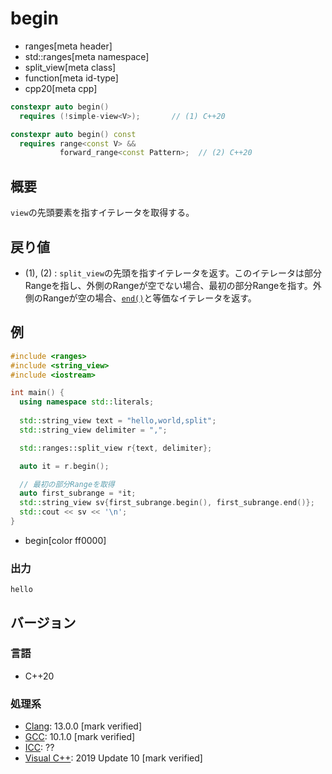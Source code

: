 # begin
* ranges[meta header]
* std::ranges[meta namespace]
* split_view[meta class]
* function[meta id-type]
* cpp20[meta cpp]

```cpp
constexpr auto begin()
  requires (!simple-view<V>);       // (1) C++20

constexpr auto begin() const
  requires range<const V> &&
           forward_range<const Pattern>;  // (2) C++20
```

## 概要

`view`の先頭要素を指すイテレータを取得する。

## 戻り値
- (1), (2) : `split_view`の先頭を指すイテレータを返す。このイテレータは部分Rangeを指し、外側のRangeが空でない場合、最初の部分Rangeを指す。外側のRangeが空の場合、[`end()`](end.md)と等価なイテレータを返す。

## 例

```cpp example
#include <ranges>
#include <string_view>
#include <iostream>

int main() {
  using namespace std::literals;
  
  std::string_view text = "hello,world,split";
  std::string_view delimiter = ",";

  std::ranges::split_view r{text, delimiter};

  auto it = r.begin();

  // 最初の部分Rangeを取得
  auto first_subrange = *it;
  std::string_view sv{first_subrange.begin(), first_subrange.end()};
  std::cout << sv << '\n';
}
```
* begin[color ff0000]

### 出力

```
hello
```

## バージョン
### 言語
- C++20

### 処理系
- [Clang](/implementation.md#clang): 13.0.0 [mark verified]
- [GCC](/implementation.md#gcc): 10.1.0 [mark verified]
- [ICC](/implementation.md#icc): ??
- [Visual C++](/implementation.md#visual_cpp): 2019 Update 10 [mark verified]